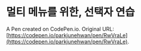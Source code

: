 # 멀티 메뉴를 위한, 선택자 연습

A Pen created on CodePen.io. Original URL: [https://codepen.io/parkjunehwan/pen/RwVraLe](https://codepen.io/parkjunehwan/pen/RwVraLe).


